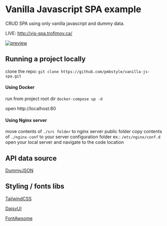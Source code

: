 # Vanilla Javascript SPA example

CRUD SPA using only vanilla javascript and dummy data.

LIVE: http://vjs-spa.trofimov.ca/

[![preview](http://vjs-spa.trofimov.ca/img/vjs-spa.png "preview")](http://vjs-spa.trofimov.ca/img/vjs-spa.png "preview")

## Running a project locally
clone the repo:  `git clone https://github.com/pmbstyle/vanilla-js-spa.git`

#### Using Docker
run from project root dir `docker-compose up -d`

open http://localhost:80

#### Using Nginx server
move contents of `./src folder` to nginx server public folder
copy contents of `./nginx-conf` to your server configuration folder ex.: `/etc/nginx/conf.d`
open your local server and navigate to the code location

## API data source
[DummyJSON](https://dummyjson.com "DummyJSON")

## Styling / fonts libs
[TailwindCSS](https://tailwindcss.com "TailwindCSS")

[DaisyUI](https://daisyui.com/ "DaisyUI")

[FontAwsome](https://fontawesome.com "FontAwsome")
